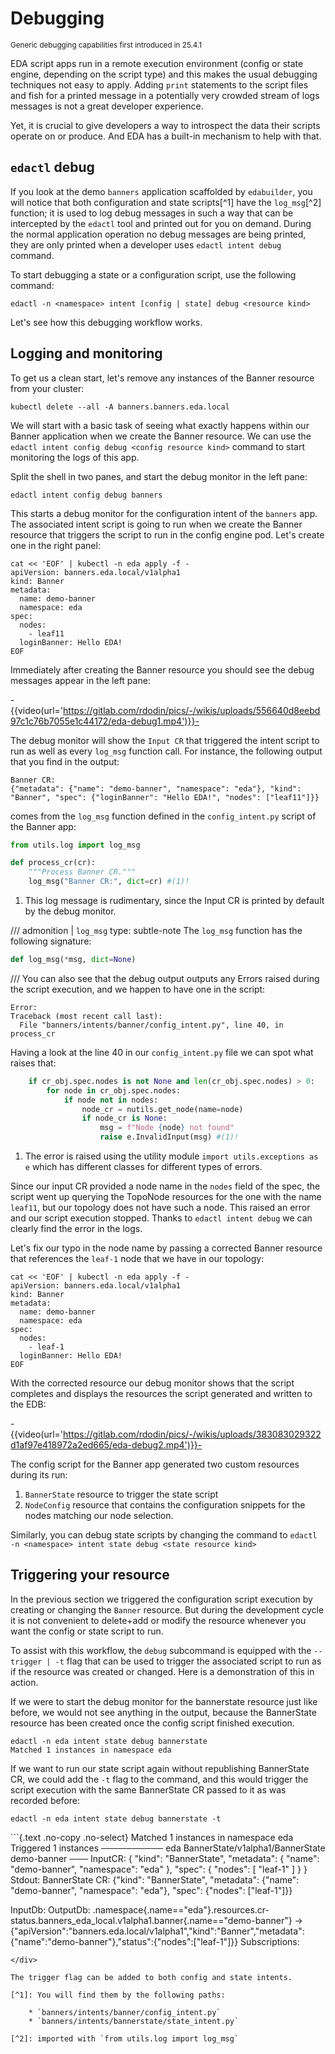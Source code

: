 # Debugging

<small>Generic debugging capabilities first introduced in 25.4.1</small>

EDA script apps run in a remote execution environment (config or state engine, depending on the script type) and this makes the usual debugging techniques not easy to apply. Adding `print` statements to the script files and fish for a printed message in a potentially very crowded stream of logs messages is not a great developer experience.

Yet, it is crucial to give developers a way to introspect the data their scripts operate on or produce. And EDA has a built-in mechanism to help with that.

## `edactl` debug

If you look at the demo `banners` application scaffolded by `edabuilder`, you will notice that both configuration and state scripts[^1] have the `log_msg`[^2] function; it is used to log debug messages in such a way that can be intercepted by the `edactl` tool and printed out for you on demand. During the normal application operation no debug messages are being printed, they are only printed when a developer uses `edactl intent debug` command.

To start debugging a state or a configuration script, use the following command:

```shell
edactl -n <namespace> intent [config | state] debug <resource kind>
```

Let's see how this debugging workflow works.

## Logging and monitoring

To get us a clean start, let's remove any instances of the Banner resource from your cluster:

```shell
kubectl delete --all -A banners.banners.eda.local
```

We will start with a basic task of seeing what exactly happens within our Banner application when we create the Banner resource. We can use the `edactl intent config debug <config resource kind>` command to start monitoring the logs of this app.

Split the shell in two panes, and start the debug monitor in the left pane:

```shell
edactl intent config debug banners
```

This starts a debug monitor for the configuration intent of the `banners` app. The associated intent script is going to run when we create the Banner resource that triggers the script to run in the config engine pod. Let's create one in the right panel:

```shell
cat << 'EOF' | kubectl -n eda apply -f -
apiVersion: banners.eda.local/v1alpha1
kind: Banner
metadata:
  name: demo-banner
  namespace: eda
spec:
  nodes:
    - leaf11
  loginBanner: Hello EDA!
EOF
```

Immediately after creating the Banner resource you should see the debug messages appear in the left pane:

-{{video(url='https://gitlab.com/rdodin/pics/-/wikis/uploads/556640d8eebd97c1c76b7055e1c44172/eda-debug1.mp4')}}-

The debug monitor will show the `Input CR` that triggered the intent script to run as well as every `log_msg` function call. For instance, the following output that you find in the output:

```
Banner CR:
{"metadata": {"name": "demo-banner", "namespace": "eda"}, "kind": "Banner", "spec": {"loginBanner": "Hello EDA!", "nodes": ["leaf11"]}}
```

comes from the `log_msg` function defined in the `config_intent.py` script of the Banner app:

```python
from utils.log import log_msg

def process_cr(cr):
    """Process Banner CR."""
    log_msg("Banner CR:", dict=cr) #(1)!
```

1. This log message is rudimentary, since the Input CR is printed by default by the debug monitor.

/// admonition | `log_msg`
    type: subtle-note
The `log_msg` function has the following signature:

```python
def log_msg(*msg, dict=None)
```

///
You can also see that the debug output outputs any Errors raised during the script execution, and we happen to have one in the script:

```
Error:
Traceback (most recent call last):
  File "banners/intents/banner/config_intent.py", line 40, in process_cr
```

Having a look at the line 40 in our `config_intent.py` file we can spot what raises that:

```python linenums="34"
    if cr_obj.spec.nodes is not None and len(cr_obj.spec.nodes) > 0:
        for node in cr_obj.spec.nodes:
            if node not in nodes:
                node_cr = nutils.get_node(name=node)
                if node_cr is None:
                    msg = f"Node {node} not found"
                    raise e.InvalidInput(msg) #(1)!
```

1. The error is raised using the utility module `import utils.exceptions as e` which has different classes for different types of errors.

Since our input CR provided a node name in the `nodes` field of the spec, the script went up querying the TopoNode resources for the one with the name `leaf11`, but our topology does not have such a node. This raised an error and our script execution stopped. Thanks to `edactl intent debug` we can clearly find the error in the logs.

Let's fix our typo in the node name by passing a corrected Banner resource that references the `leaf-1` node that we have in our topology:

```shell
cat << 'EOF' | kubectl -n eda apply -f -
apiVersion: banners.eda.local/v1alpha1
kind: Banner
metadata:
  name: demo-banner
  namespace: eda
spec:
  nodes:
    - leaf-1
  loginBanner: Hello EDA!
EOF
```

With the corrected resource our debug monitor shows that the script completes and displays the resources the script generated and written to the EDB:

-{{video(url='https://gitlab.com/rdodin/pics/-/wikis/uploads/383083029322d1af97e418972a2ed665/eda-debug2.mp4')}}-

The config script for the Banner app generated two custom resources during its run:

1. `BannerState` resource to trigger the state script
2. `NodeConfig` resource that contains the configuration snippets for the nodes matching our node selection.

Similarly, you can debug state scripts by changing the command to `edactl -n <namespace> intent state debug <state resource kind>`

## Triggering your resource

In the previous section we triggered the configuration script execution by creating or changing the `Banner` resource. But during the development cycle it is not convenient to delete+add or modify the resource whenever you want the config or state script to run.

To assist with this workflow, the `debug` subcommand is equipped with the `--trigger | -t` flag that can be used to trigger the associated script to run as if the resource was created or changed. Here is a demonstration of this in action.

If we were to start the debug monitor for the bannerstate resource just like before, we would not see anything in the output, because the BannerState resource has been created once the config script finished execution.

```shell
edactl -n eda intent state debug bannerstate
Matched 1 instances in namespace eda
```

If we want to run our state script again without republishing BannerState CR, we could add the `-t` flag to the command, and this would trigger the script execution with the same BannerState CR passed to it as was recorded before:

```shell
edactl -n eda intent state debug bannerstate -t
```

<div class="embed-result">
```{.text .no-copy .no-select}
Matched 1 instances in namespace eda
Triggered 1 instances
────────── eda BannerState/v1alpha1/BannerState demo-banner ───
InputCR:
    {
      "kind": "BannerState",
      "metadata": {
        "name": "demo-banner",
        "namespace": "eda"
      },
      "spec": {
        "nodes": [
          "leaf-1"
        ]
      }
    }
Stdout:
BannerState CR:
{"kind": "BannerState", "metadata": {"name": "demo-banner", "namespace": "eda"}, "spec": {"nodes": ["leaf-1"]}}

InputDb:
OutputDb:
  .namespace{.name=="eda"}.resources.cr-status.banners_eda_local.v1alpha1.banner{.name=="demo-banner"}
    -> {"apiVersion":"banners.eda.local/v1alpha1","kind":"Banner","metadata":{"name":"demo-banner"},"status":{"nodes":["leaf-1"]}}
Subscriptions:

```
</div>

The trigger flag can be added to both config and state intents.

[^1]: You will find them by the following paths:

    * `banners/intents/banner/config_intent.py`
    * `banners/intents/bannerstate/state_intent.py`

[^2]: imported with `from utils.log import log_msg`
